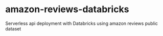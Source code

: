 # amazon-reviews-databricks
Serverless api deployment with Databricks using amazon reviews public dataset
